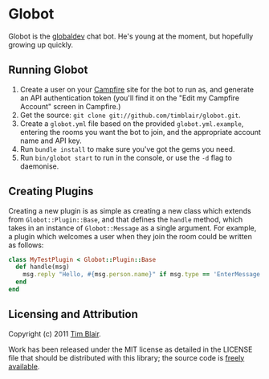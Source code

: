 # Globot

Globot is the [globaldev](http://globaldev.co.uk/) chat bot.  He's young at the moment, but hopefully growing up quickly.

## Running Globot

1. Create a user on your [Campfire](http://campfirenow.com/) site for the bot to run as, and generate an API authentication token (you'll find it on the "Edit my Campfire Account" screen in Campfire.)
2. Get the source: `git clone git://github.com/timblair/globot.git`.
3. Create a `globot.yml` file based on the provided `globot.yml.example`, entering the rooms you want the bot to join, and the appropriate account name and API key.
4. Run `bundle install` to make sure you've got the gems you need.
5. Run `bin/globot start` to run in the console, or use the `-d` flag to daemonise.

## Creating Plugins

Creating a new plugin is as simple as creating a new class which extends from `Globot::Plugin::Base`, and that defines the `handle` method, which takes in an instance of `Globot::Message` as a single argument.  For example, a plugin which welcomes a user when they join the room could be written as follows:

```ruby
class MyTestPlugin < Globot::Plugin::Base
  def handle(msg)
    msg.reply "Hello, #{msg.person.name}" if msg.type == 'EnterMessage'
  end
end
```

## Licensing and Attribution

Copyright (c) 2011 [Tim Blair](http://tim.bla.ir/).

Work has been released under the MIT license as detailed in the LICENSE file that should be distributed with this library; the source code is [freely available](http://github.com/timblair/globot).
